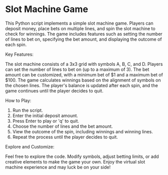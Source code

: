 
# Slot Machine Game

This Python script implements a simple slot machine game. Players can deposit money, place bets on multiple lines, and spin the slot machine to check for winnings. The game includes features such as setting the number of lines to bet on, specifying the bet amount, and displaying the outcome of each spin.

Key Features:

The slot machine consists of a 3x3 grid with symbols A, B, C, and D.
Players can set the number of lines to bet on (up to a maximum of 3).
The bet amount can be customized, with a minimum bet of $1 and a maximum bet of $100.
The game calculates winnings based on the alignment of symbols on the chosen lines.
The player's balance is updated after each spin, and the game continues until the player decides to quit.



How to Play:

1. Run the script.
2. Enter the initial deposit amount.
3. Press Enter to play or 'q' to quit.
4. Choose the number of lines and the bet amount.
5. View the outcome of the spin, including winnings and winning lines.
6. Repeat the process until the player decides to quit.

Explore and Customize:




Feel free to explore the code.
Modify symbols, adjust betting limits, or add creative elements to make the game your own.
Enjoy the virtual slot machine experience and may luck be on your side!

